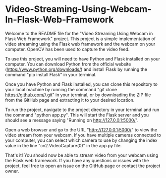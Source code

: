# Video-Streaming-Using-Webcam-In-Flask-Web-Framework

Welcome to the README file for the "Video Streaming Using Webcam in Flask Web Framework" project. This project is a simple implementation of video streaming using the Flask web framework and the webcam on your computer. OpenCV has been used to capture the video feed.

To use this project, you will need to have Python and Flask installed on your computer. You can download Python from the official website (https://www.python.org/downloads/) and install Flask by running the command "pip install Flask" in your terminal.

Once you have Python and Flask installed, you can clone this repository to your local machine by running the command "git clone https://github.com/<username>/<repository-name>.git" in your terminal, or by downloading the ZIP file from the GitHub page and extracting it to your desired location.

To run the project, navigate to the project directory in your terminal and run the command "python app.py". This will start the Flask server and you should see a message saying "Running on http://127.0.0.1:5000/".

Open a web browser and go to the URL "http://127.0.0.1:5000/" to view the video stream from your webcam. If you have multiple cameras connected to your computer, you can select which camera to use by changing the index value in the line "cv2.VideoCapture(0)" in the app.py file.

That's it! You should now be able to stream video from your webcam using the Flask web framework. If you have any questions or issues with the project, feel free to open an issue on the GitHub page or contact the project owner.
